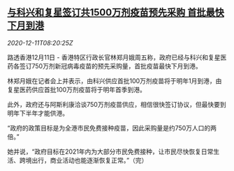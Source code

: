 <!--1607678596000-->
[与科兴和复星签订共1500万剂疫苗预先采购 首批最快下月到港](https://cn.reuters.com/article/hk-covid-vaccine-1211-idCNKBS28L0TA)
------

<div><i>2020-12-11T08:20:25Z</i></div><p>路透香港12月11日 - 香港特区行政长官林郑月娥周五称，政府已经与科兴和复星医药各签订750万剂新冠病毒疫苗的预先采购量，首批疫苗最快下月到港。</p><p>林郑月娥在记者会上并表示，由科兴供应首批100万剂疫苗将于明年1月到港，由复星医药供应首批100万剂疫苗将于明年首季到港。</p><p>此外，政府还与阿斯利康洽谈750万剂疫苗供应，相信很快签订协议，但最快要到明年下半年才能供港。</p><p>“政府的政策目标是为全港市民免费接种疫苗，因此采购量是约750万人口的两倍。”</p><p>她并说，“政府目标在2021年内为大部分市民免费接种，让市民尽快恢复日常生活、跨境出行，商业活动也能逐渐恢复正常。”（完）</p>
